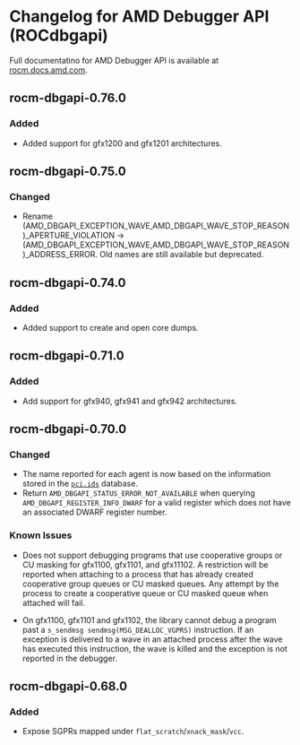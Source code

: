 # Changelog for AMD Debugger API (ROCdbgapi)

Full documentatino for AMD Debugger API is available at
[rocm.docs.amd.com](https://rocm.docs.amd.com/projects/ROCdbgapi/en/latest/index.html).

## rocm-dbgapi-0.76.0
### Added
- Added support for gfx1200 and gfx1201 architectures.

## rocm-dbgapi-0.75.0
### Changed
- Rename (AMD_DBGAPI_EXCEPTION_WAVE,AMD_DBGAPI_WAVE_STOP_REASON)_APERTURE_VIOLATION
  -> (AMD_DBGAPI_EXCEPTION_WAVE,AMD_DBGAPI_WAVE_STOP_REASON)_ADDRESS_ERROR.
  Old names are still available but deprecated.

## rocm-dbgapi-0.74.0
### Added
- Added support to create and open core dumps.

## rocm-dbgapi-0.71.0
### Added
- Add support for gfx940, gfx941 and gfx942 architectures.

## rocm-dbgapi-0.70.0
### Changed
- The name reported for each agent is now based on the information stored
  in the [`pci.ids`](https://pci-ids.ucw.cz/) database.
- Return `AMD_DBGAPI_STATUS_ERROR_NOT_AVAILABLE` when querying
  `AMD_DBGAPI_REGISTER_INFO_DWARF` for a valid register which does not have
  an associated DWARF register number.

### Known Issues
- Does not support debugging programs that use cooperative groups or CU masking
  for gfx1100, gfx1101, and gfx11102.  A restriction will be reported when
  attaching to a process that has already created cooperative group queues or
  CU masked queues.  Any attempt by the process to create a cooperative queue
  or CU masked queue when attached will fail.

- On gfx1100, gfx1101 and gfx1102, the library cannot debug a program past a
  `s_sendmsg sendmsg(MSG_DEALLOC_VGPRS)` instruction.  If an exception is
  delivered to a wave in an attached process after the wave has executed this
  instruction, the wave is killed and the exception is not reported in the
  debugger.

## rocm-dbgapi-0.68.0
### Added
- Expose SGPRs mapped under `flat_scratch`/`xnack_mask`/`vcc`.
